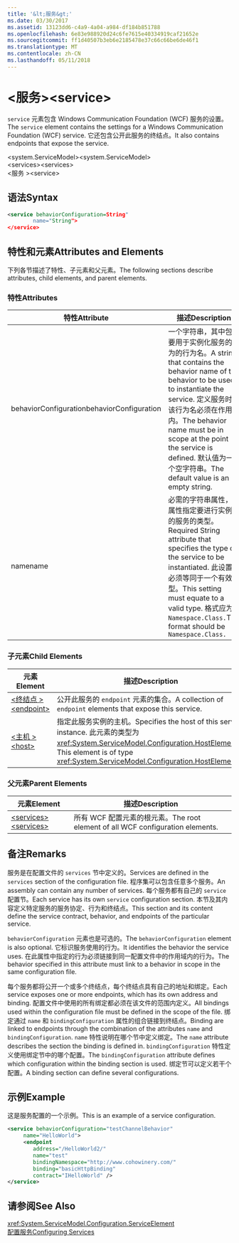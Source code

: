 ```yaml
---
title: '&lt;服务&gt;'
ms.date: 03/30/2017
ms.assetid: 13123dd6-c4a9-4a04-a984-df184b851788
ms.openlocfilehash: 6e83e988920d24c6fe7615e40334919caf21652e
ms.sourcegitcommit: ff1d40507b3eb6e2185478e37c66c66be6de46f1
ms.translationtype: MT
ms.contentlocale: zh-CN
ms.lasthandoff: 05/11/2018
---
```

# <a name="ltservicegt"></a><span data-ttu-id="6cb49-102">&lt;服务&gt;</span><span class="sxs-lookup"><span data-stu-id="6cb49-102">&lt;service&gt;</span></span>
<span data-ttu-id="6cb49-103">`service` 元素包含 Windows Communication Foundation (WCF) 服务的设置。</span><span class="sxs-lookup"><span data-stu-id="6cb49-103">The `service` element contains the settings for a Windows Communication Foundation (WCF) service.</span></span> <span data-ttu-id="6cb49-104">它还包含公开此服务的终结点。</span><span class="sxs-lookup"><span data-stu-id="6cb49-104">It also contains endpoints that expose the service.</span></span>  
  
 <span data-ttu-id="6cb49-105">\<system.ServiceModel></span><span class="sxs-lookup"><span data-stu-id="6cb49-105">\<system.ServiceModel></span></span>  
<span data-ttu-id="6cb49-106">\<services></span><span class="sxs-lookup"><span data-stu-id="6cb49-106">\<services></span></span>  
<span data-ttu-id="6cb49-107">\<服务 ></span><span class="sxs-lookup"><span data-stu-id="6cb49-107">\<service></span></span>  
  
## <a name="syntax"></a><span data-ttu-id="6cb49-108">语法</span><span class="sxs-lookup"><span data-stu-id="6cb49-108">Syntax</span></span>  
  
```xml  
<service behaviorConfiguration=String"  
        name="String">  
</service>  
```  
  
## <a name="attributes-and-elements"></a><span data-ttu-id="6cb49-109">特性和元素</span><span class="sxs-lookup"><span data-stu-id="6cb49-109">Attributes and Elements</span></span>  
 <span data-ttu-id="6cb49-110">下列各节描述了特性、子元素和父元素。</span><span class="sxs-lookup"><span data-stu-id="6cb49-110">The following sections describe attributes, child elements, and parent elements.</span></span>  
  
### <a name="attributes"></a><span data-ttu-id="6cb49-111">特性</span><span class="sxs-lookup"><span data-stu-id="6cb49-111">Attributes</span></span>  
  
|<span data-ttu-id="6cb49-112">特性</span><span class="sxs-lookup"><span data-stu-id="6cb49-112">Attribute</span></span>|<span data-ttu-id="6cb49-113">描述</span><span class="sxs-lookup"><span data-stu-id="6cb49-113">Description</span></span>|  
|---------------|-----------------|  
|<span data-ttu-id="6cb49-114">behaviorConfiguration</span><span class="sxs-lookup"><span data-stu-id="6cb49-114">behaviorConfiguration</span></span>|<span data-ttu-id="6cb49-115">一个字符串，其中包含要用于实例化服务的行为的行为名。</span><span class="sxs-lookup"><span data-stu-id="6cb49-115">A string that contains the behavior name of the behavior to be used to instantiate the service.</span></span> <span data-ttu-id="6cb49-116">定义服务时，该行为名必须在作用域内。</span><span class="sxs-lookup"><span data-stu-id="6cb49-116">The behavior name must be in scope at the point the service is defined.</span></span> <span data-ttu-id="6cb49-117">默认值为一个空字符串。</span><span class="sxs-lookup"><span data-stu-id="6cb49-117">The default value is an empty string.</span></span>|  
|<span data-ttu-id="6cb49-118">name</span><span class="sxs-lookup"><span data-stu-id="6cb49-118">name</span></span>|<span data-ttu-id="6cb49-119">必需的字符串属性，此属性指定要进行实例化的服务的类型。</span><span class="sxs-lookup"><span data-stu-id="6cb49-119">Required String attribute that specifies the type of the service to be instantiated.</span></span> <span data-ttu-id="6cb49-120">此设置必须等同于一个有效类型。</span><span class="sxs-lookup"><span data-stu-id="6cb49-120">This setting must equate to a valid type.</span></span> <span data-ttu-id="6cb49-121">格式应为 `Namespace.Class.`</span><span class="sxs-lookup"><span data-stu-id="6cb49-121">The format should be `Namespace.Class.`</span></span>|  
  
### <a name="child-elements"></a><span data-ttu-id="6cb49-122">子元素</span><span class="sxs-lookup"><span data-stu-id="6cb49-122">Child Elements</span></span>  
  
|<span data-ttu-id="6cb49-123">元素</span><span class="sxs-lookup"><span data-stu-id="6cb49-123">Element</span></span>|<span data-ttu-id="6cb49-124">描述</span><span class="sxs-lookup"><span data-stu-id="6cb49-124">Description</span></span>|  
|-------------|-----------------|  
|[<span data-ttu-id="6cb49-125">\<终结点 ></span><span class="sxs-lookup"><span data-stu-id="6cb49-125">\<endpoint></span></span>](../../../../../docs/framework/configure-apps/file-schema/wcf/endpoint-element.md)|<span data-ttu-id="6cb49-126">公开此服务的 `endpoint` 元素的集合。</span><span class="sxs-lookup"><span data-stu-id="6cb49-126">A collection of `endpoint` elements that expose this service.</span></span>|  
|[<span data-ttu-id="6cb49-127">\<主机 ></span><span class="sxs-lookup"><span data-stu-id="6cb49-127">\<host></span></span>](../../../../../docs/framework/configure-apps/file-schema/wcf/host.md)|<span data-ttu-id="6cb49-128">指定此服务实例的主机。</span><span class="sxs-lookup"><span data-stu-id="6cb49-128">Specifies the host of this service instance.</span></span> <span data-ttu-id="6cb49-129">此元素的类型为 <xref:System.ServiceModel.Configuration.HostElement>。</span><span class="sxs-lookup"><span data-stu-id="6cb49-129">This element is of type <xref:System.ServiceModel.Configuration.HostElement>.</span></span>|  
  
### <a name="parent-elements"></a><span data-ttu-id="6cb49-130">父元素</span><span class="sxs-lookup"><span data-stu-id="6cb49-130">Parent Elements</span></span>  
  
|<span data-ttu-id="6cb49-131">元素</span><span class="sxs-lookup"><span data-stu-id="6cb49-131">Element</span></span>|<span data-ttu-id="6cb49-132">描述</span><span class="sxs-lookup"><span data-stu-id="6cb49-132">Description</span></span>|  
|-------------|-----------------|  
|[<span data-ttu-id="6cb49-133">\<services></span><span class="sxs-lookup"><span data-stu-id="6cb49-133">\<services></span></span>](../../../../../docs/framework/configure-apps/file-schema/wcf/services.md)|<span data-ttu-id="6cb49-134">所有 WCF 配置元素的根元素。</span><span class="sxs-lookup"><span data-stu-id="6cb49-134">The root element of all WCF configuration elements.</span></span>|  
  
## <a name="remarks"></a><span data-ttu-id="6cb49-135">备注</span><span class="sxs-lookup"><span data-stu-id="6cb49-135">Remarks</span></span>  
 <span data-ttu-id="6cb49-136">服务是在配置文件的 `services` 节中定义的。</span><span class="sxs-lookup"><span data-stu-id="6cb49-136">Services are defined in the `services` section of the configuration file.</span></span> <span data-ttu-id="6cb49-137">程序集可以包含任意多个服务。</span><span class="sxs-lookup"><span data-stu-id="6cb49-137">An assembly can contain any number of services.</span></span> <span data-ttu-id="6cb49-138">每个服务都有自己的 `service` 配置节。</span><span class="sxs-lookup"><span data-stu-id="6cb49-138">Each service has its own `service` configuration section.</span></span> <span data-ttu-id="6cb49-139">本节及其内容定义特定服务的服务协定、行为和终结点。</span><span class="sxs-lookup"><span data-stu-id="6cb49-139">This section and its content define the service contract, behavior, and endpoints of the particular service.</span></span>  
  
 <span data-ttu-id="6cb49-140">`behaviorConfiguration` 元素也是可选的。</span><span class="sxs-lookup"><span data-stu-id="6cb49-140">The `behaviorConfiguration` element is also optional.</span></span> <span data-ttu-id="6cb49-141">它标识服务使用的行为。</span><span class="sxs-lookup"><span data-stu-id="6cb49-141">It identifies the behavior the service uses.</span></span> <span data-ttu-id="6cb49-142">在此属性中指定的行为必须链接到同一配置文件中的作用域内的行为。</span><span class="sxs-lookup"><span data-stu-id="6cb49-142">The behavior specified in this attribute must link to a behavior in scope in the same configuration file.</span></span>  
  
 <span data-ttu-id="6cb49-143">每个服务都将公开一个或多个终结点，每个终结点具有自己的地址和绑定。</span><span class="sxs-lookup"><span data-stu-id="6cb49-143">Each service exposes one or more endpoints, which has its own address and binding.</span></span> <span data-ttu-id="6cb49-144">配置文件中使用的所有绑定都必须在该文件的范围内定义。</span><span class="sxs-lookup"><span data-stu-id="6cb49-144">All bindings used within the configuration file must be defined in the scope of the file.</span></span> <span data-ttu-id="6cb49-145">绑定通过 `name` 和 `bindingConfiguration` 属性的组合链接到终结点。</span><span class="sxs-lookup"><span data-stu-id="6cb49-145">Binding are linked to endpoints through the combination of the attributes `name` and `bindingConfiguration`.</span></span> <span data-ttu-id="6cb49-146">`name` 特性说明在哪个节中定义绑定。</span><span class="sxs-lookup"><span data-stu-id="6cb49-146">The `name` attribute describes the section the binding is defined in.</span></span> <span data-ttu-id="6cb49-147">`bindingConfiguration` 特性定义使用绑定节中的哪个配置。</span><span class="sxs-lookup"><span data-stu-id="6cb49-147">The `bindingConfiguration` attribute defines which configuration within the binding section is used.</span></span> <span data-ttu-id="6cb49-148">绑定节可以定义若干个配置。</span><span class="sxs-lookup"><span data-stu-id="6cb49-148">A binding section can define several configurations.</span></span>  
  
## <a name="example"></a><span data-ttu-id="6cb49-149">示例</span><span class="sxs-lookup"><span data-stu-id="6cb49-149">Example</span></span>  
 <span data-ttu-id="6cb49-150">这是服务配置的一个示例。</span><span class="sxs-lookup"><span data-stu-id="6cb49-150">This is an example of a service configuration.</span></span>  
  
```xml  
<service behaviorConfiguration="testChannelBehavior"   
     name="HelloWorld">  
     <endpoint   
        address="/HelloWorld2/"  
        name="test"  
        bindingNamespace="http://www.cohowinery.com/"  
        binding="basicHttpBinding"  
        contract="IHelloWorld" />  
</service>  
```  
  
## <a name="see-also"></a><span data-ttu-id="6cb49-151">请参阅</span><span class="sxs-lookup"><span data-stu-id="6cb49-151">See Also</span></span>  
 <xref:System.ServiceModel.Configuration.ServiceElement>  
 [<span data-ttu-id="6cb49-152">配置服务</span><span class="sxs-lookup"><span data-stu-id="6cb49-152">Configuring Services</span></span>](../../../../../docs/framework/wcf/configuring-services.md)
